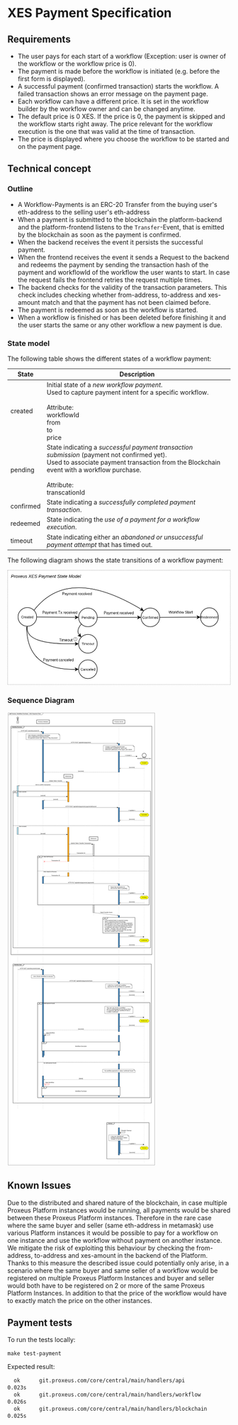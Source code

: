# XES Payment Specification

## Requirements
* The user pays for each start of a workflow (Exception: user is owner of the workflow or the workflow price is 0).
* The payment is made before the workflow is initiated (e.g. before the first form is displayed).
* A successful payment (confirmed transaction) starts the workflow. A failed transaction shows an error message on the payment page.
* Each workflow can have a different price. It is set in the workflow builder by the workflow owner and can be changed anytime.
* The default price is 0 XES. If the price is 0, the payment is skipped and the workflow starts right away. The price relevant for the workflow execution is the one that was valid at the time of transaction.
* The price is displayed where you choose the workflow to be started and on the payment page.

## Technical concept

### Outline
* A Workflow-Payments is an ERC-20 Transfer from the buying user's eth-address to the selling user's eth-address
* When a payment is submitted to the blockchain the platform-backend and the platform-frontend listens to the `Transfer`-Event, that is emitted by the blockchain as soon as the payment is confirmed.
* When the backend receives the event it persists the successful payment.
* When the frontend receives the event it sends a Request to the backend and redeems the payment by sending the transaction hash of the payment and workflowId of the workflow the user wants to start. In case the request fails the frontend retries the request multiple times.
* The backend checks for the validity of the transaction parameters. This check includes checking whether from-address, to-address and xes-amount match and that the payment has not been claimed before.
* The payment is redeemed as soon as the workflow is started.
* When a workflow is finished or has been deleted before finishing it and the user starts the same or any other workflow a new payment is due.

### State model

The following table shows the different states of a workflow payment:

State|Description
---|---
created|Initial state of a *new workflow payment*. <br>Used to capture payment intent for a specific workflow.<br><br>Attribute: <br>workflowId<br>from<br>to<br>price
pending|State indicating a *successful payment transaction submission* (payment not confirmed yet). <br>Used to associate payment transaction from the Blockchain event with a workflow purchase.<br><br>Attribute: <br>transcationId
confirmed|State indicating a *successfully completed payment transaction*. <br>
redeemed|State indicating the *use of a payment for a workflow execution*.<br>
timeout|State indicating either an *abandoned or unsuccessful payment attempt* that has timed out.<br>

The following diagram shows the state transitions of a workflow payment:

![payment state model diagram](_media/nodes/xes_payment_state_model.png)

### Sequence Diagram
![Sequence Diagram payment flow xes](_media/nodes/xes_payment_sequence_diagram.png)

## Known Issues
Due to the distributed and shared nature of the blockchain, in case multiple Proxeus Platform instances would be running, all payments would be shared between these Proxeus Platform instances. Therefore in the rare case where the same buyer and seller (same eth-address in metamask) use various Platform instances it would be possible to pay for a workflow on one instance and use the workflow without payment on another instance. We mitigate the risk of exploiting this behaviour by checking the from-address, to-address and xes-amount in the backend of the Platform. Thanks to this measure the described issue could potentially only arise, in a scenario where the same buyer and same seller of a workflow would be registered on multiple Proxeus Platform Instances and buyer and seller would both have to be registered on 2 or more of the same Proxeus Platform Instances. In addition to that the price of the workflow would have to exactly match the price on the other instances.

## Payment tests
To run the tests locally:
```
make test-payment
```
Expected result:
```
  ok      git.proxeus.com/core/central/main/handlers/api          0.023s
  ok      git.proxeus.com/core/central/main/handlers/workflow     0.026s
  ok      git.proxeus.com/core/central/main/handlers/blockchain   0.025s
```
